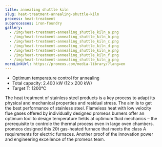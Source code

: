 ```yaml
---
title: annealing shuttle kiln
slug: heat-treatment-annealing-shuttle-kiln
process: heat-treatment
subprocesses: iron-foundry
gallery:
  - /img/heat-treatment-annealing_shuttle_kiln_a.png
  - /img/heat-treatment-annealing_shuttle_kiln_b.png
  - /img/heat-treatment-annealing_shuttle_kiln_c.png
  - /img/heat-treatment-annealing_shuttle_kiln_d.png
  - /img/heat-treatment-annealing_shuttle_kiln_e.png
  - /img/heat-treatment-annealing_shuttle_kiln_f.png
  - /img/heat-treatment-annealing_shuttle_kiln_g.png
moreLinkUrl: https://promeos.com/media-library/?lang=en
---
```


* Optimum temperature control for annealing 
* Total capacity: 2.400 kW (12 x 200 kW) 
* Target T: 1200°C 

The heat treatment of stainless steel products is a key process to adapt its physical and mechanical properties and residual stress. The aim is to get the best performance of stainless steel. Flameless heat with low velocity flue gases offered by individually designed promeos burners offer an optimum tool to design temperature fields at optimum fluid mechanics – the prerequisite to controle the thermal process even in large oven chambers. promeos designed this 20t gas-heated furnace that meets the class A requirements for electric furnaces. Another proof of the innovation power and engineering excellence of the promeos team.

